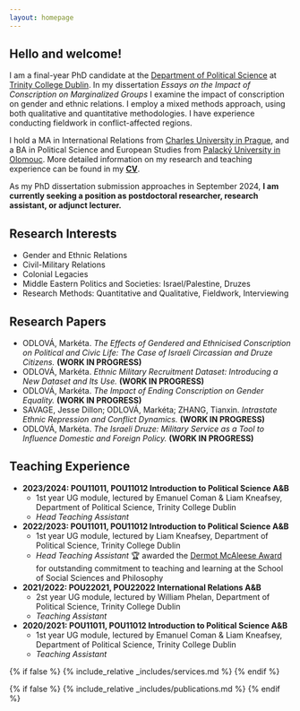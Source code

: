 ```yaml
---
layout: homepage
---
```


## Hello and welcome!
I am a final-year PhD candidate at the <a href='https://www.tcd.ie/Political_Science/' target='_blank'>Department of Political Science</a> at <a href='http://tcd.ie' target='_blank'>Trinity College Dublin</a>. In my dissertation <em>Essays on the Impact of Conscription on Marginalized Groups</em> I examine the impact of conscription on gender and ethnic relations. I employ a mixed methods approach, using both qualitative and quantitative methodologies. I have experience conducting fieldwork in conflict-affected regions.

I hold a MA in International Relations from <a href="http://cuni.cz" target="_blank">Charles University in Prague</a>, and a BA in Political Science and European Studies from <a href="http://upol.cz" target="_blank">Palacký University in Olomouc</a>. More detailed information on my research and teaching experience can be found in my **[CV](assets/files/curriculum_vitae.pdf)**.

As my PhD dissertation submission approaches in September 2024, **I am currently seeking a position as postdoctoral researcher, research assistant, or adjunct lecturer.**

## Research Interests
- Gender and Ethnic Relations
- Civil-Military Relations
- Colonial Legacies
- Middle Eastern Politics and Societies: Israel/Palestine, Druzes
- Research Methods: Quantitative and Qualitative, Fieldwork, Interviewing

## Research Papers
- ODLOVÁ, Markéta. *The Effects of Gendered and Ethnicised Conscription on Political and Civic Life: The Case of Israeli Circassian and Druze Citizens.* **(WORK IN PROGRESS)**
- ODLOVÁ, Markéta. *Ethnic Military Recruitment Dataset: Introducing a New Dataset and Its Use.* **(WORK IN PROGRESS)**
- ODLOVÁ, Markéta. *The Impact of Ending Conscription on Gender Equality.* **(WORK IN PROGRESS)**
- SAVAGE, Jesse Dillon; ODLOVÁ, Markéta; ZHANG, Tianxin. *Intrastate Ethnic Repression and Conflict Dynamics.* **(WORK IN PROGRESS)**
- ODLOVÁ, Markéta. *The Israeli Druze: Military Service as a Tool to Influence Domestic and Foreign Policy.* **(WORK IN PROGRESS)**

## Teaching Experience
- **2023/2024: POU11011, POU11012 Introduction to Political Science A&B**
  - 1st year UG module, lectured by Emanuel Coman & Liam Kneafsey, Department of Political Science, Trinity College Dublin
  - <em>Head Teaching Assistant</em>
- **2022/2023: POU11011, POU11012 Introduction to Political Science A&B**
  - 1st year UG module, lectured by Liam Kneafsey, Department of Political Science, Trinity College Dublin
  - <em> Head Teaching Assistant</em> 🏆 awarded the <a href="https://twitter.com/TCD_SSP/status/1663846299651694593" target="_blank">Dermot McAleese Award</a> for outstanding commitment to teaching and learning at the School of Social Sciences and Philosophy
- **2021/2022: POU22021, POU22022 International Relations A&B**
  - 2st year UG module, lectured by William Phelan, Department of Political Science, Trinity College Dublin
  - <em>Teaching Assistant</em>
- **2020/2021: POU11011, POU11012 Introduction to Political Science A&B**
  - 1st year UG module, lectured by Emanuel Coman & Liam Kneafsey, Department of Political Science, Trinity College Dublin
  - <em>Teaching Assistant</em>

{% if false %}
  {% include_relative _includes/services.md %}
{% endif %}

{% if false %}
  {% include_relative _includes/publications.md %}
{% endif %}